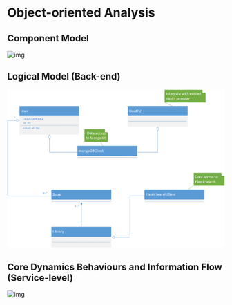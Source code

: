 # Object-­oriented Analysis

## Component Model
![img](uml-component-diagram.png)

## Logical Model (Back-end)
![img](uml-class-diagram-server.png)

## Core Dynamics Behaviours and Information Flow (Service-level)
![img](uml-sequence-diagram.png)

